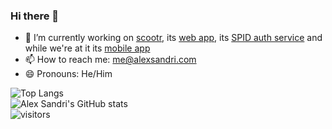 ### Hi there 👋

- 🔭 I’m currently working on [scootr](https://github.com/alex-sandri/scootr), its [web app](https://github.com/alex-sandri/scootr-ui), its [SPID auth service](https://github.com/alex-sandri/scootr-spid) and while we're at it its [mobile app](https://github.com/alex-sandri/scootr-app)
- 📫 How to reach me: [me@alexsandri.com](mailto:me@alexsandri.com)
- 😄 Pronouns: He/Him

![Top Langs](https://github-readme-stats.vercel.app/api/top-langs/?username=alex-sandri&layout=compact)\
![Alex Sandri's GitHub stats](https://github-readme-stats.vercel.app/api?username=alex-sandri)\
![visitors](https://visitor-badge.glitch.me/badge?page_id=alex-sandri)
